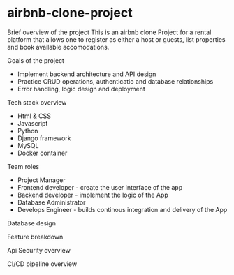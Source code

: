 # airbnb-clone-project
Brief overview of the project
This is an airbnb clone Project for a rental platform that allows one to register as either a host or guests, list properties and book available accomodations.

Goals of the project
- Implement backend architecture and API design
- Practice CRUD operations, authenticatio and database relationships
- Error handling, logic design and deployment

Tech stack overview
- Html & CSS
- Javascript
- Python
- Django framework
- MySQL
- Docker container









Team roles
- Project Manager
- Frontend developer - create the user interface of the app
- Backend developer - implement the logic of the App
- Database Administrator
- Develops Engineer - builds continous integration and delivery of the App




Database design


Feature breakdown


Api Security overview


CI/CD pipeline overview